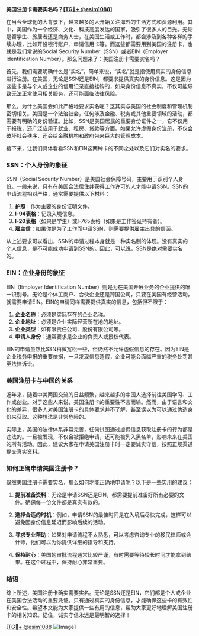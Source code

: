 **美国注册卡需要实名吗？[[TG💪+ @esim1088](https://t.me/s/esim1088)]**

在当今全球化的大背景下，越来越多的人开始关注海外的生活方式和资源利用。其中，美国作为一个经济、文化、科技高度发达的国家，吸引了很多人的目光。无论是留学生、旅居者还是商务人士，在美国生活或工作时，都会涉及到各种各样的手续办理，比如开设银行账户、申请信用卡等。而这些都需要用到美国的注册卡，也就是我们常说的Social Security Number（SSN）或者EIN（Employer Identification Number）。那么问题来了：美国注册卡需要实名吗？

首先，我们需要明确什么是“实名”。简单来说，“实名”就是指使用真实的身份信息进行注册。在美国，无论是SSN还是EIN，都要求提供真实的身份信息。这是因为这些卡是与个人或企业的信用记录直接挂钩的，如果身份信息不真实，不仅可能导致无法正常使用相关服务，还可能面临法律风险。

那么，为什么美国会如此严格地要求实名呢？这其实与美国的社会制度和管理机制密切相关。美国是一个法治社会，任何涉及金融、税务或其他重要领域的活动，都需要有明确的身份验证。比如，SSN是美国居民的重要身份证件之一，它不仅用于报税，还广泛应用于就业、租房、贷款等方面。如果允许虚假身份注册，不仅会破坏社会秩序，还会给金融机构和政府带来巨大的管理成本。

接下来，让我们具体看看SSN和EIN这两种卡的不同之处以及它们对实名的要求。

### SSN：个人身份的象征

SSN（Social Security Number）是美国社会保障号码，主要用于识别个人身份。一般来说，只有在美国合法居住并获得工作许可的人才能申请SSN。SSN的申请流程相对严格，通常需要提供以下材料：

1. **护照**：作为主要的身份证明文件。
2. **I-94表格**：记录入境信息。
3. **I-20表格**（如果是学生）或I-765表格（如果是工作签证持有者）。
4. **雇主信**：如果你是为了工作而申请SSN，则需要提供雇主出具的信函。

从上述要求可以看出，SSN的申请过程本身就是一种实名制的体现。没有真实的个人信息，是不可能成功申请到SSN的。因此，可以说，SSN是绝对需要实名的。

### EIN：企业身份的象征

EIN（Employer Identification Number）则是为在美国开展业务的企业提供的唯一识别号。无论是个体工商户、合伙企业还是跨国公司，只要在美国有经营活动，就需要申请EIN。EIN的申请同样需要提供真实的信息，包括但不限于：

1. **企业名称**：必须是实际存在的企业名称。
2. **企业地址**：必须是企业实际经营所在地的地址。
3. **企业类型**：如有限责任公司、股份有限公司等。
4. **申请人身份**：通常要求是企业的负责人或授权代表。

EIN的申请虽然比SSN稍微宽松一些，但仍然不允许虚假信息的存在。因为EIN是企业税务申报的重要依据，一旦发现信息造假，企业可能会面临严重的税务处罚甚至法律诉讼。

### 美国注册卡与中国的关系

近年来，随着中美两国交流的日益频繁，越来越多的中国人选择前往美国学习、工作或创业。对于这些人来说，美国注册卡的重要性不言而喻。然而，由于语言和文化的差异，很多人对美国注册卡的具体要求并不了解，甚至误以为可以通过伪造身份来获取。这种想法是非常危险的。

实际上，美国的法律体系非常完善，任何试图通过虚假信息获取注册卡的行为都是违法的。一旦被发现，不仅会被拒绝申请，还可能被列入黑名单，影响未来在美国的所有活动。因此，建议大家在申请美国注册卡时一定要诚实守信，按照正规渠道提交真实资料。

### 如何正确申请美国注册卡？

既然美国注册卡需要实名，那么如何才能正确地申请呢？以下是一些实用的建议：

1. **提前准备资料**：无论是申请SSN还是EIN，都需要提前准备好所有必要的文件。确保每一份文件都是真实有效的。
   
2. **选择合适的时机**：例如，申请SSN的最佳时间是在入境后尽快完成，这样可以避免因身份信息延迟而影响后续的活动。

3. **寻求专业帮助**：如果对申请流程不太熟悉，可以考虑咨询专业的移民律师或会计师，他们可以为你提供详细的指导和支持。

4. **保持耐心**：美国的审批流程通常比较严谨，有时需要等待较长时间才能拿到结果。在这个过程中，保持耐心非常重要。

### 结语

综上所述，美国注册卡确实需要实名。无论是SSN还是EIN，它们都是个人或企业在美国合法活动的重要凭证。只有通过真实的身份信息，才能确保这些卡的有效性和安全性。希望本文能为大家提供一些有用的信息，帮助大家更好地理解美国注册卡的相关知识。记住，诚实守信永远是最明智的选择！

[[TG💪+ @esim1088](https://t.me/s/esim1088) ![Image](https://i.postimg.cc/4NQfJmqS/Snipaste-2025-05-13-00-14-12.png)]